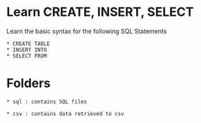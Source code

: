 # Learn CREATE, INSERT, SELECT
Learn the basic syntax for the following SQL Statements

    * CREATE TABLE
    * INSERT INTO
    * SELECT FROM

# Folders

    * sql : contains SQL files 

    * csv : contains data retrieved to csv
